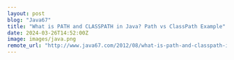 ```yaml
---
layout: post
blog: "Java67"
title: "What is PATH and CLASSPATH in Java? Path vs ClassPath Example"
date: 2024-03-26T14:52:00Z
image: images/java.png
remote_url: "http://www.java67.com/2012/08/what-is-path-and-classpath-in-java-difference.html"
---
```

